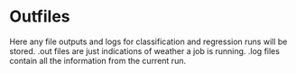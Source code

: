 # Outfiles

Here any file outputs and logs for classification and regression runs will be stored.
.out files are just indications of weather a job is running.
.log files contain all the information from the current run. 